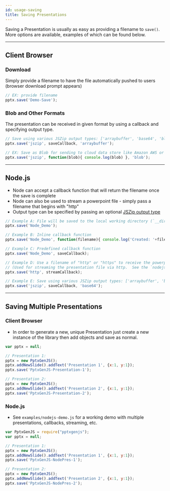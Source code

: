 ```yaml
---
id: usage-saving
title: Saving Presentations
---
```


Saving a Presentation is usually as easy as providing a filename to `save()`. More options are available,
examples of which can be found below.

**************************************************************************************************
## Client Browser

### Download
Simply provide a filename to have the file automatically pushed to users (browser download prompt appears)

```javascript
// EX: provide filename
pptx.save('Demo-Save');
```

### Blob and Other Formats
The presentation can be received in given format by using a callback and specifying output type.

```javascript
// Save using various JSZip output types: ['arraybuffer', 'base64', 'blob', etc]
pptx.save('jszip', saveCallback, 'arraybuffer');

// EX: Save as Blob for sending to cloud data store like Amazon AWS or OneDrive
pptx.save('jszip', function(blob){ console.log(blob) }, 'blob');
```

**************************************************************************************************
## Node.js
* Node can accept a callback function that will return the filename once the save is complete
* Node can also be used to stream a powerpoint file - simply pass a filename that begins with "http"
* Output type can be specified by passing an optional [JSZip output type](https://stuk.github.io/jszip/documentation/api_jszip/generate_async.html)

```javascript
// Example A: File will be saved to the local working directory (`__dirname`)
pptx.save('Node_Demo');

// Example B: Inline callback function
pptx.save('Node_Demo', function(filename){ console.log('Created: '+filename); });

// Example C: Predefined callback function
pptx.save('Node_Demo', saveCallback);

// Example D: Use a filename of "http" or "https" to receive the powerpoint binary data in your callback
// (Used for streaming the presentation file via http.  See the `nodejs-demo.js` file for a working example.)
pptx.save('http', streamCallback);

// Example E: Save using various JSZip output types: ['arraybuffer', 'base64', 'binarystring', 'blob', 'nodebuffer', 'uint8array']
pptx.save('jszip', saveCallback, 'base64');
```

**************************************************************************************************
## Saving Multiple Presentations

### Client Browser
* In order to generate a new, unique Presentation just create a new instance of the library then add objects and save as normal.

```javascript
var pptx = null;

// Presentation 1:
pptx = new PptxGenJS();
pptx.addNewSlide().addText('Presentation 1', {x:1, y:1});
pptx.save('PptxGenJS-Presentation-1');

// Presentation 2:
pptx = new PptxGenJS();
pptx.addNewSlide().addText('Presentation 2', {x:1, y:1});
pptx.save('PptxGenJS-Presentation-2');
```

### Node.js
* See `examples/nodejs-demo.js` for a working demo with multiple presentations, callbacks, streaming, etc.

```javascript
var PptxGenJS = require("pptxgenjs");
var pptx = null;

// Presentation 1:
pptx = new PptxGenJS();
pptx.addNewSlide().addText('Presentation 1', {x:1, y:1});
pptx.save('PptxGenJS-NodePres-1');

// Presentation 2:
pptx = new PptxGenJS();
pptx.addNewSlide().addText('Presentation 2', {x:1, y:1});
pptx.save('PptxGenJS-NodePres-2');
```
